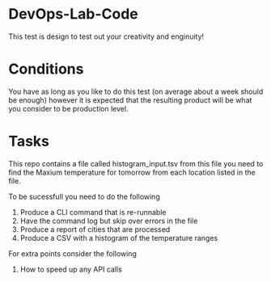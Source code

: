 # DevOps-Lab-Code

This test is design to test out your creativity and enginuity! 

# Conditions

You have as long as you like to do this test (on average about a week should be enough) however it is expected that the resulting product will be what you consider to be production level.

# Tasks 

This repo contains a file called histogram_input.tsv from this file you need to find the Maxium temperature for tomorrow from each location listed in the file. 

To be sucessfull you need to do the following

1. Produce a CLI command that is re-runnable
2. Have the command log but skip over errors in the file
3. Produce a report of cities that are processed
4. Produce a CSV with a histogram of the temperature ranges

For extra points consider the following

1. How to speed up any API calls
